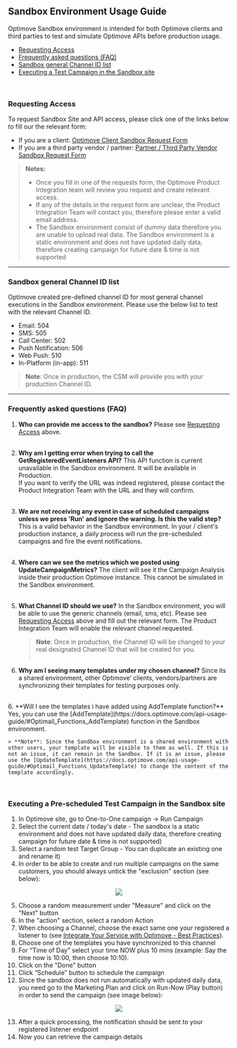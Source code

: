 ## Sandbox Environment Usage Guide
Optimove Sandbox environment is intended for both Optimove clients and third parties to test and simulate Optimove APIs before production usage.

- [Requesting Access](#request-access)
- [Frequently asked questions (FAQ)](#faq)
- [Sandbox general Channel ID list](#channel-list)
- [Executing a Test Campaign in the Sandbox site](#exec-test-camp)

<br/>

### <a id="request-access"></a>Requesting Access
To request Sandbox Site and API access, please click one of the links below to fill our the relevant form: 

 - If you are a client: [Optimove Client Sandbox Request Form](http://bit.ly/Optimove_Client_Sandbox_Site_and_API_Request)
 - If you are a third party vendor / partner: [Partner / Third Party Vendor Sandbox Request Form](http://bit.ly/Optimove_Third_Party_Sandbox_Site_and_API_Request)

>**Notes:**
>  - Once you fill in one of the requests form, the Optimove Product Integration team will review you request and create relevant access.
>  - If any of the details in the request form are unclear, the Product Integration Team will contact you, therefore please enter a valid email address.
>  - The Sandbox environment consist of dummy data therefore you are unable to upload real data.
>  The Sandbox environment is a static environment and does not have updated daily data, therefore creating campaign for future date & time is not supported

<hr>

### <a id="channel-list"></a>Sandbox general Channel ID list
Optimove created pre-defined channel ID for most general channel executions in the Sandbox environment. Please use the below list to test with the relevant Channel ID.

 - Email: 504
 - SMS: 505
 - Call Center: 502
 - Push Notification: 506
 - Web Push: 510
 - In-Platform (in-app): 511

> **Note**:  Once in production, the CSM will provide you with your production Channel ID.  

<hr>

### <a id="faq"></a>Frequently asked questions (FAQ)

 1. **Who can provide me access to the sandbox?**
Please see [Requesting Access](#request-access) above. <br/><br/>
 2. **Why am I getting error when trying to call the GetRegisteredEventListeners API?**
This API function is current unavailable in the Sandbox environment. It will  be available in Production. <br/>If you want to verify the URL was indeed registered, please contact the Product Integration Team with the URL and they will confirm.<br/><br/>
 3. **We are not receiving any event in case of scheduled campaigns unless we press 'Run' and ignore the warning. Is this the valid step?**
This is a valid behavior in the Sandbox environment. In your / client's production instance, a daily process will run the pre-scheduled campaigns and fire the event notifications.<br/><br/>
 4. **Where can we see the metrics which we posted using UpdateCampaignMetrics?**
The client will see it the Campaign Analysis inside their production Optimove instance. This cannot be simulated in the Sandbox environment.<br/><br/>
 5. **What Channel ID should we use?**
In the Sandbox environment, you will be able to use the generic channels (email, sms, etc). Please see [Requesting Access](#request-access) above and fill out the relevant form. The Product Integration Team will enable the relevant channel requested.<br/> 
	> **Note**:  Once in production, the Channel ID will be changed to your real designated Channel ID that will be created for you. <br/><br/>
	
 6. **Why am I seeing many templates under my chosen channel?**
Since its a shared environment, other Optimove’ clients, vendors/partners are synchronizing their templates for testing purposes only.
<br/>
 6. **Will I see the templates i have added using AddTemplate function?**
Yes, you can use the [AddTemplate](https://docs.optimove.com/api-usage-guide/#Optimail_Functions_AddTemplate) function in the Sandbox environment.

	> **Note**: Since the Sandbox environment is a shared environment with other users, your template will be visible to them as well. If this is not an issue, it can remain in the Sandbox. If it is an issue, please use the [UpdateTemplate](https://docs.optimove.com/api-usage-guide/#Optimail_Functions_UpdateTemplate) to change the content of the template accordingly.

<br/>

### <a id="exec-test-camp"></a>Executing a Pre-scheduled Test Campaign in the Sandbox site
 1.  In Optimove site, go to One-to-One campaign -> Run Campaign
 2.  Select the current date / today's date - The sandbox is a static environment and does not have updated daily data, therefore creating campaign for future date & time is not supported)
 3.  Select a random test Target Group - You can duplicate an existing one and rename it)
 4.  In order to be able to create and run multiple campaigns on the same customers, you should always untick the "exclusion" section (see below): 
<p align="center"><img src="https://github.com/optimove-tech/Optimove-APIs/blob/master/Sandbox/one-to-one-camp.jpg?raw=true"></p>

 5. Choose a random measurement under "Measure" and click on the "Next" button
 6. In the "action" section, select a random Action
 7. When choosing a Channel, choose the exact same one your registered a listener to (see [Integrate Your Service with Optimove - Best Practices](https://github.com/optimove-tech/Optimove-APIs/tree/master/API-Integrations)). 
 8. Choose one of the templates you have synchronized to this channel 
 9. For “Time of Day” select your time NOW plus 10 mins (example: Say the time now is 10:00, then choose 10:10). 
 10. Click on the "Done" button
 11. Click “Schedule” button to schedule the campaign
 12. Since the sandbox does not run automatically with updated daily data, you need go to the Marketing Plan and click on Run-Now (Play button) in order to send the campaign (see image below):
 <p align="center"><img src="https://github.com/optimove-tech/Optimove-APIs/blob/master/Sandbox/marking-plan-run-camp.jpg?raw=true"></p> 
 
 13.  After a quick processing, the notification should be sent to your registered listener endpoint
 14. Now you can retrieve the campaign details

